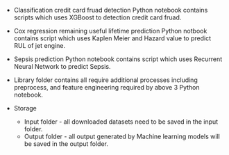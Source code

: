 * Classification credit card fruad detection Python notebook contains scripts which uses XGBoost to detection credit card fruad.
* Cox regression remaining useful lifetime prediction Python notbook contains script which uses Kaplen Meier and Hazard value to predict RUL of jet engine.
* Sepsis prediction Python notebook contains script which uses Recurrent Neural Network to predict Sepsis.

* Library folder contains all require additional processes including preprocess, and feature engineering required by above 3 Python notebook.

* Storage 
    * Input folder - all downloaded datasets need to be saved in the input folder.
    * Output folder - all output generated by Machine learning models will be saved in the output folder.